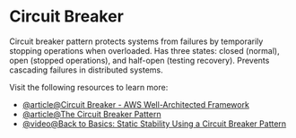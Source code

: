 # Circuit Breaker

Circuit breaker pattern protects systems from failures by temporarily stopping operations when overloaded. Has three states: closed (normal), open (stopped operations), and half-open (testing recovery). Prevents cascading failures in distributed systems.

Visit the following resources to learn more:

- [@article@Circuit Breaker - AWS Well-Architected Framework](https://docs.aws.amazon.com/wellarchitected/latest/reliability-pillar/rel_mitigate_interaction_failure_graceful_degradation.html)
- [@article@The Circuit Breaker Pattern](https://aerospike.com/blog/circuit-breaker-pattern/)
- [@video@Back to Basics: Static Stability Using a Circuit Breaker Pattern](https://www.youtube.com/watch?v=gy1RITZ7N7s)
